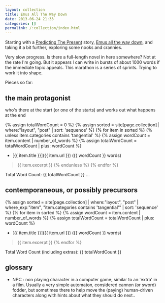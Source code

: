 ```yaml
---
layout: collection
title: Emus All The Way Down
date: 2013-06-24 21:33
categories: []
permalink: /:collection/index.html
---
```

Starting with a [Predicting The Present](/predicting_the_present/) story, [Emus all the way down](/predicting_the_present/2013-06-29-emus-all-the-way-down.html), and taking it a bit further, exploring some nooks and crannies.

Very slow progress. Is there a full-length novel in here somewhere? Not at the rate I'm going. But it appears I can write in bursts of about 1000 words if the immediate topic appeals. This marathon is a series of sprints. Trying to work it into shape.

Pieces so far:

## the main protagonist

who's there at the start (or one of the starts) and works out what happens at the end

{% assign totalWordCount = 0 %}
{% assign sorted = site[page.collection] | where:"layout", "post" | sort: 'sequence' %}
{% for item in sorted %}
	{% unless item.categories contains 'tangential' %}
		{% assign wordCount = item.content | number_of_words %}
		{% assign totalWordCount = totalWordCount | plus: wordCount %}
* [{{ item.title }}]({{ item.url }}) ({{ wordCount }} words)
> {{ item.excerpt }}
	{% endunless %}
{% endfor %}

Total Word Count: {{ totalWordCount }} ...

## contemporaneous, or possibly precursors

{% assign sorted = site[page.collection] | where:"layout", "post" | where_exp:"item", "item.categories contains 'tangential'" | sort: 'sequence' %}
{% for item in sorted %}
	{% assign wordCount = item.content | number_of_words %}
	{% assign totalWordCount = totalWordCount | plus: wordCount %}
* [{{ item.title }}]({{ item.url }}) ({{ wordCount }} words)
> {{ item.excerpt }}
{% endfor %}

Total Word Count (including extras): {{ totalWordCount }}

## glossary

* NPC : non playing character in a computer game, similar to an 'extra' in a film. Usually a very simple automaton, considered cannon (or sword) fodder, but sometimes there to help move the (paying) human-driven characters along with hints about what they should do next..
